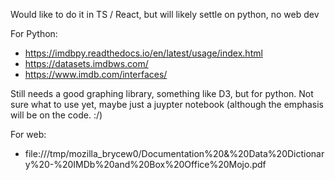 Would like to do it in TS / React, but will likely settle on python, no web dev


For Python:
* https://imdbpy.readthedocs.io/en/latest/usage/index.html
* https://datasets.imdbws.com/
* https://www.imdb.com/interfaces/

Still needs a good graphing library, something like D3, but for python. Not sure what to use yet, maybe just a juypter notebook (although the emphasis will be on the code. :/)



For web: 
* file:///tmp/mozilla_brycew0/Documentation%20&%20Data%20Dictionary%20-%20IMDb%20and%20Box%20Office%20Mojo.pdf

